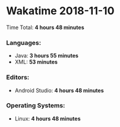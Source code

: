 # Wakatime 2018-11-10

Time Total: **4 hours 48 minutes**

### Languages:
- Java: **3 hours 55 minutes** 
- XML: **53 minutes** 

### Editors:
- Android Studio: **4 hours 48 minutes** 

### Operating Systems:
- Linux: **4 hours 48 minutes** 

